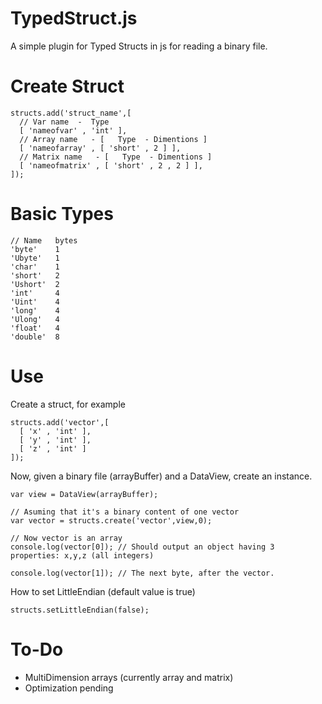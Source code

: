 TypedStruct.js
==============

A simple plugin for Typed Structs in js for reading a binary file.

Create Struct
=============

    structs.add('struct_name',[
      // Var name  -  Type
      [ 'nameofvar' , 'int' ],
      // Array name   - [   Type  - Dimentions ]
      [ 'nameofarray' , [ 'short' , 2 ] ],
      // Matrix name   - [   Type  - Dimentions ]
      [ 'nameofmatrix' , [ 'short' , 2 , 2 ] ],
    ]);

Basic Types
===========
    
    // Name   bytes
    'byte'    1
    'Ubyte'   1
    'char'    1
    'short'   2
    'Ushort'  2
    'int'     4
    'Uint'    4
    'long'    4
    'Ulong'   4
    'float'   4
    'double'  8

Use
====

Create a struct, for example

    structs.add('vector',[
      [ 'x' , 'int' ],
      [ 'y' , 'int' ],
      [ 'z' , 'int' ]
    ]);

Now, given a binary file (arrayBuffer) and a DataView, create an instance.

    var view = DataView(arrayBuffer);

    // Asuming that it's a binary content of one vector
    var vector = structs.create('vector',view,0);

    // Now vector is an array
    console.log(vector[0]); // Should output an object having 3 properties: x,y,z (all integers)

    console.log(vector[1]); // The next byte, after the vector.

How to set LittleEndian (default value is true)
  
    structs.setLittleEndian(false);

To-Do
=====

 - MultiDimension arrays (currently array and matrix)
 - Optimization pending
